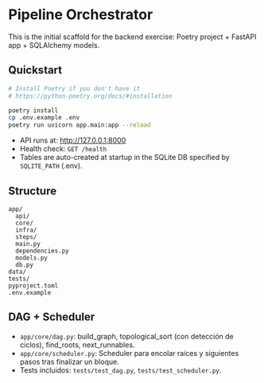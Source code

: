 # Pipeline Orchestrator
This is the initial scaffold for the backend exercise: Poetry project + FastAPI app + SQLAlchemy models.

## Quickstart

```bash
# Install Poetry if you don't have it
# https://python-poetry.org/docs/#installation

poetry install
cp .env.example .env
poetry run uvicorn app.main:app --reload
```

- API runs at: http://127.0.0.1:8000
- Health check: `GET /health`
- Tables are auto-created at startup in the SQLite DB specified by `SQLITE_PATH` (.env).

## Structure

```
app/
  api/
  core/
  infra/
  steps/
  main.py
  dependencies.py
  models.py
  db.py
data/
tests/
pyproject.toml
.env.example
```

## DAG + Scheduler

- `app/core/dag.py`: build_graph, topological_sort (con detección de ciclos), find_roots, next_runnables.
- `app/core/scheduler.py`: Scheduler para encolar raíces y siguientes pasos tras finalizar un bloque.
- Tests incluidos: `tests/test_dag.py`, `tests/test_scheduler.py`.